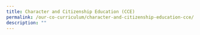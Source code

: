 ```yaml
---
title: Character and Citizenship Education (CCE)
permalink: /our-co-curriculum/character-and-citizenship-education-cce/
description: ""
---
```

